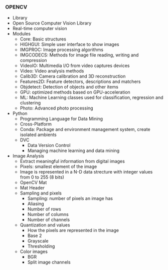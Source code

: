 ### OPENCV 

- Library
- Open Source Computer Vision Library
- Real-time computer vision
- Modules
    - Core: Basic structures
    - HIGHGUI: Simple user interface to show images
    - IMGPROC: Image processing algorithms
    - IMGCODECS: Methods for image file reading, writing and compression
    - VideoIO: Multimedia I/O from video captures devices
    - Video: Video analysis methods
    - Calib3D: Camera calibration and 3D reconstruction
    - Features2D: Feature detectors, descriptions and matchers
    - Objdetect: Detection of objects and other items
    - GPU: optimized methods based on GPU-acceleration
    - ML: Machine Learning classes used for classification, regression and clustering
    - Photo: Advanced photo processing
- Python
    - Programming Language for Data Mining
    - Cross-Platform
    - Conda: Package and environment management system, create isolated ambients
    - DVC
        - Data Version Control
        - Managing machine learning and data mining
- Image Analysis
    - Extract meaningful information from digital images
    - Pixels: smallest element of the image 
    - Image is represented in a N-D data strecture with integer values from 0 to 255 (8 bits)
    - OpenCV Mat
    - Mat Header
    - Sampling and pixels
        - Sampling: number of pixels an image has
        - Aliasing
        - Number of rows
        - Number of columns 
        - Number of channels
    - Quantization and values
        - How the pixels are represented in the image
        - Base 2
        - Grayscale
        - Thresholding
    - Color images
        - BGR
        - Split image channels
